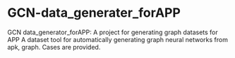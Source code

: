 # GCN-data_generater_forAPP
GCN data_generator_forAPP: A project for generating graph datasets for APP
A dataset tool for automatically generating graph neural networks from apk, graph. Cases are provided.

